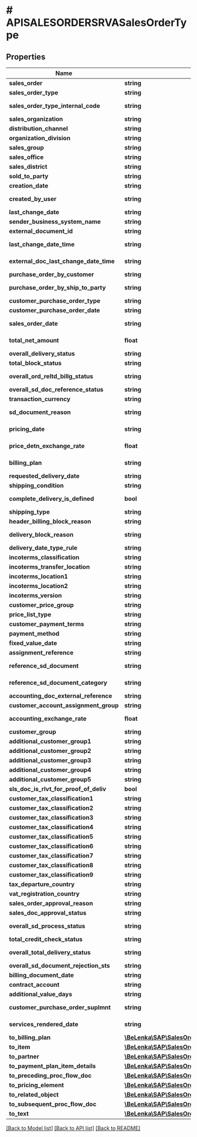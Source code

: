 # # APISALESORDERSRVASalesOrderType

## Properties

Name | Type | Description | Notes
------------ | ------------- | ------------- | -------------
**sales_order** | **string** |  | [optional]
**sales_order_type** | **string** |  | [optional]
**sales_order_type_internal_code** | **string** | Language key for sales document type | [optional]
**sales_organization** | **string** |  | [optional]
**distribution_channel** | **string** |  | [optional]
**organization_division** | **string** |  | [optional]
**sales_group** | **string** |  | [optional]
**sales_office** | **string** |  | [optional]
**sales_district** | **string** |  | [optional]
**sold_to_party** | **string** |  | [optional]
**creation_date** | **string** | Record Creation Date | [optional]
**created_by_user** | **string** | Name of Person Responsible for Creating the Object | [optional]
**last_change_date** | **string** | Last Changed On | [optional]
**sender_business_system_name** | **string** | External Business System ID | [optional]
**external_document_id** | **string** |  | [optional]
**last_change_date_time** | **string** | UTC Time Stamp in Long Form (YYYYMMDDhhmmssmmmuuun) | [optional]
**external_doc_last_change_date_time** | **string** | Timestamp for Revision of External Calls | [optional]
**purchase_order_by_customer** | **string** |  | [optional]
**purchase_order_by_ship_to_party** | **string** | Ship-to Party&#39;s Customer Reference | [optional]
**customer_purchase_order_type** | **string** | Customer Purchase Order Type | [optional]
**customer_purchase_order_date** | **string** |  | [optional]
**sales_order_date** | **string** | Document Date (Date Received/Sent) | [optional]
**total_net_amount** | **float** | Net Value of the Sales Document in Document Currency | [optional]
**overall_delivery_status** | **string** | Delivery Status (All Items) | [optional]
**total_block_status** | **string** | Overall Block Status (Header) | [optional]
**overall_ord_reltd_billg_status** | **string** | Order-Related Billing Status (All Items) | [optional]
**overall_sd_doc_reference_status** | **string** | Reference Status (All Items) | [optional]
**transaction_currency** | **string** | SD Document Currency | [optional]
**sd_document_reason** | **string** | Order Reason (Reason for the Business Transaction) | [optional]
**pricing_date** | **string** | Date for Pricing and Exchange Rate | [optional]
**price_detn_exchange_rate** | **float** | Exchange Rate for Price Determination | [optional]
**billing_plan** | **string** | Billing Plan Number / Invoicing Plan Number | [optional]
**requested_delivery_date** | **string** |  | [optional]
**shipping_condition** | **string** |  | [optional]
**complete_delivery_is_defined** | **bool** | Complete Delivery Defined for Each Sales Order | [optional]
**shipping_type** | **string** |  | [optional]
**header_billing_block_reason** | **string** | Billing Block in SD Document | [optional]
**delivery_block_reason** | **string** | Delivery Block (Document Header) | [optional]
**delivery_date_type_rule** | **string** |  | [optional]
**incoterms_classification** | **string** | Incoterms (Part 1) | [optional]
**incoterms_transfer_location** | **string** |  | [optional]
**incoterms_location1** | **string** |  | [optional]
**incoterms_location2** | **string** |  | [optional]
**incoterms_version** | **string** |  | [optional]
**customer_price_group** | **string** |  | [optional]
**price_list_type** | **string** |  | [optional]
**customer_payment_terms** | **string** | Key for Terms of Payment | [optional]
**payment_method** | **string** |  | [optional]
**fixed_value_date** | **string** |  | [optional]
**assignment_reference** | **string** | Assignment Number | [optional]
**reference_sd_document** | **string** | Document Number of Reference Document | [optional]
**reference_sd_document_category** | **string** | Document Category of Preceding SD Document | [optional]
**accounting_doc_external_reference** | **string** | Reference Document Number | [optional]
**customer_account_assignment_group** | **string** |  | [optional]
**accounting_exchange_rate** | **float** | Exchange Rate for Postings to Financial Accounting | [optional]
**customer_group** | **string** |  | [optional]
**additional_customer_group1** | **string** |  | [optional]
**additional_customer_group2** | **string** |  | [optional]
**additional_customer_group3** | **string** |  | [optional]
**additional_customer_group4** | **string** |  | [optional]
**additional_customer_group5** | **string** |  | [optional]
**sls_doc_is_rlvt_for_proof_of_deliv** | **bool** |  | [optional]
**customer_tax_classification1** | **string** | Alternative Tax Classification | [optional]
**customer_tax_classification2** | **string** | Tax Classification 2 for Customer | [optional]
**customer_tax_classification3** | **string** | Tax Classification 3 for Customer | [optional]
**customer_tax_classification4** | **string** | Tax Classification 4 for Customer | [optional]
**customer_tax_classification5** | **string** | Tax Classification 5 for Customer | [optional]
**customer_tax_classification6** | **string** | Tax Classification 6 for Customer | [optional]
**customer_tax_classification7** | **string** | Tax Classification 7 for Customer | [optional]
**customer_tax_classification8** | **string** | Tax Classification 8 for Customer | [optional]
**customer_tax_classification9** | **string** | Tax Classification 9 for Customer | [optional]
**tax_departure_country** | **string** |  | [optional]
**vat_registration_country** | **string** |  | [optional]
**sales_order_approval_reason** | **string** | Approval Request Reason ID | [optional]
**sales_doc_approval_status** | **string** | Document Approval Status | [optional]
**overall_sd_process_status** | **string** | Overall Processing Status (Header/All Items) | [optional]
**total_credit_check_status** | **string** | Overall Status of Credit Checks | [optional]
**overall_total_delivery_status** | **string** | Overall Delivery Status (All Items) | [optional]
**overall_sd_document_rejection_sts** | **string** | Rejection Status (All Items) | [optional]
**billing_document_date** | **string** |  | [optional]
**contract_account** | **string** | Contract Account Number | [optional]
**additional_value_days** | **string** | Additional Value Days | [optional]
**customer_purchase_order_suplmnt** | **string** | Purchase order number supplement | [optional]
**services_rendered_date** | **string** | Date on which services are rendered | [optional]
**to_billing_plan** | [**\BeLenka\SAP\SalesOrder\Model\APISALESORDERSRVASalesOrderBillingPlanType**](APISALESORDERSRVASalesOrderBillingPlanType.md) |  | [optional]
**to_item** | [**\BeLenka\SAP\SalesOrder\Model\APISALESORDERSRVASalesOrderTypeToItem**](APISALESORDERSRVASalesOrderTypeToItem.md) |  | [optional]
**to_partner** | [**\BeLenka\SAP\SalesOrder\Model\APISALESORDERSRVASalesOrderTypeToPartner**](APISALESORDERSRVASalesOrderTypeToPartner.md) |  | [optional]
**to_payment_plan_item_details** | [**\BeLenka\SAP\SalesOrder\Model\APISALESORDERSRVASalesOrderTypeToPaymentPlanItemDetails**](APISALESORDERSRVASalesOrderTypeToPaymentPlanItemDetails.md) |  | [optional]
**to_preceding_proc_flow_doc** | [**\BeLenka\SAP\SalesOrder\Model\APISALESORDERSRVASalesOrderTypeToPrecedingProcFlowDoc**](APISALESORDERSRVASalesOrderTypeToPrecedingProcFlowDoc.md) |  | [optional]
**to_pricing_element** | [**\BeLenka\SAP\SalesOrder\Model\APISALESORDERSRVASalesOrderTypeToPricingElement**](APISALESORDERSRVASalesOrderTypeToPricingElement.md) |  | [optional]
**to_related_object** | [**\BeLenka\SAP\SalesOrder\Model\APISALESORDERSRVASalesOrderTypeToRelatedObject**](APISALESORDERSRVASalesOrderTypeToRelatedObject.md) |  | [optional]
**to_subsequent_proc_flow_doc** | [**\BeLenka\SAP\SalesOrder\Model\APISALESORDERSRVASalesOrderTypeToSubsequentProcFlowDoc**](APISALESORDERSRVASalesOrderTypeToSubsequentProcFlowDoc.md) |  | [optional]
**to_text** | [**\BeLenka\SAP\SalesOrder\Model\APISALESORDERSRVASalesOrderTypeToText**](APISALESORDERSRVASalesOrderTypeToText.md) |  | [optional]

[[Back to Model list]](../../README.md#models) [[Back to API list]](../../README.md#endpoints) [[Back to README]](../../README.md)
